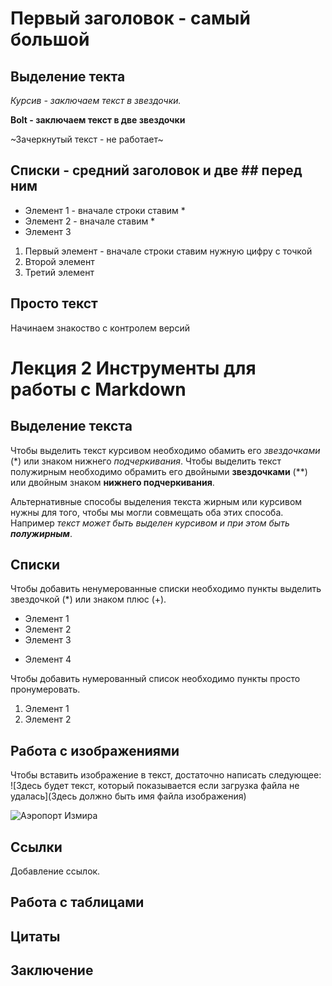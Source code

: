 # Первый заголовок - самый большой
## Выделение текта

*Курсив - заключаем текст в звездочки.*

**Bolt - заключаем текст в две звездочки**

~Зачеркнутый текст - не работает~

## Списки - средний заголовок и две ## перед ним

* Элемент 1 - вначале строки ставим *
* Элемент 2 - вначале ставим *
* Элемент 3

1. Первый элемент - вначале строки ставим нужную цифру с точкой
1. Второй элемент
1. Третий элемент

## Просто текст

Начинаем знакоство с контролем версий


# Лекция 2 Инструменты для работы с Markdown

## Выделение текста
Чтобы выделить текст курсивом необходимо обамить его *звездочками* (*) или знаком нижнего _подчеркивания_.
Чтобы выделить текст полужирным необходимо обрамить его двойными **звездочками** (**) или двойным знаком __нижнего подчеркивания__.

Альтернативные способы выделения текста жирным или курсивом нужны для того, чтобы мы могли совмещать оба этих способа. Например _текст может быть выделен курсивом и при этом быть **полужирным**_. 
## Списки
Чтобы добавить ненумерованные списки необходимо пункты выделить звездочкой (*) или знаком плюс (+).
* Элемент 1
* Элемент 2
* Элемент 3
+ Элемент 4
  
Чтобы добавить нумерованный список необходимо пункты просто пронумеровать.
1. Элемент 1
2. Элемент 2
## Работа с изображениями
Чтобы вставить изображение в текст, достаточно написать следующее: 
![Здесь будет текст, который показывается если загрузка файла не удалась](Здесь должно быть имя файла изображения)

![Аэропорт Измира](Aeroport.jpg)
## Ссылки
Добавление ссылок. 
## Работа с таблицами

## Цитаты 

## Заключение
